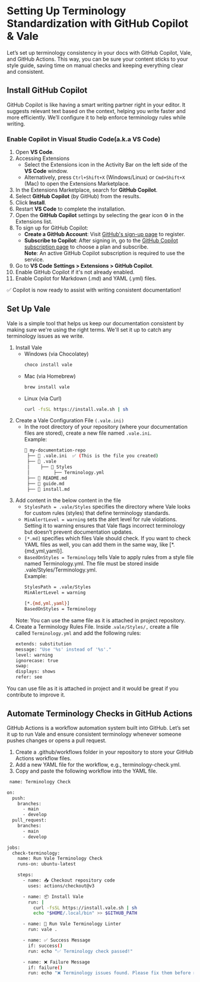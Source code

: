 # Setting Up Terminology Standardization with GitHub Copilot & Vale
Let’s set up terminology consistency in your docs with GitHub Copilot, Vale, and GitHub Actions. This way, you can be sure your content sticks to your style guide, saving time on manual checks and keeping everything clear and consistent.
## Install GitHub Copilot
GitHub Copilot is like having a smart writing partner right in your editor. It suggests relevant text based on the context, helping you write faster and more efficiently. We’ll configure it to help enforce terminology rules while writing.
### Enable Copilot in Visual Studio Code(a.k.a VS Code)
1. Open **VS Code**.
2. Accessing Extensions
   - Select the Extensions icon in the Activity Bar on the left side of the **VS Code** window.
   - Alternatively, press `Ctrl+Shift+X` (Windows/Linux) or `Cmd+Shift+X` (Mac) to open the Extensions Marketplace.
3. In the Extensions Marketplace, search for **GitHub Copilot**.  
4. Select **GitHub Copilot** (by GitHub) from the results.
5. Click **Install**.
5. Restart **VS Code** to complete the installation. 
6. Open the **GitHub Copilot** settings by selecting the gear icon ⚙️ in the Extensions list.
7. To sign up for GitHub Copilot:  
     - **Create a GitHub Account**: Visit [GitHub's sign-up page](https://github.com/signup) to register.  
     - **Subscribe to Copilot**: After signing in, go to the [GitHub Copilot subscription page](https://github.com/features/copilot) to choose a plan and subscribe.  
     **Note**: An active GitHub Copilot subscription is required to use the service.
9. Go to **VS Code** **Settings > Extensions > GitHub Copilot**.
10. Enable GitHub Copilot if it's not already enabled.
11.  Enable Copilot for Markdown (.md) and YAML (.yml) files. 

✅ Copilot is now ready to assist with writing consistent documentation!  
 
## Set Up Vale
Vale is a simple tool that helps us keep our documentation consistent by making sure we're using the right terms. We'll set it up to catch any terminology issues as we write.
1. Install Vale
    - Windows (via Chocolatey)
      ```sh
      choco install vale 
    -  Mac (via Homebrew)
        ```sh    
        brew install vale
      -  Linux (via Curl)
           ```sh    
          curl -fsSL https://install.vale.sh | sh
2. Create a Vale Configuration File ``(.vale.ini)``
     - In the root directory of your repository (where your documentation files are stored), create a new file named ``.vale.ini``.  
     Example:
       ```sh 
       📂 my-documentation-repo  
        ├── 📄 .vale.ini  ✅ (This is the file you created)  
        ├── 📂 .vale  
        │    ├── 📂 Styles  
        │         ├── Terminology.yml  
        ├── 📄 README.md  
        ├── 📄 guide.md  
        ├── 📄 install.md  
3. Add content in the below content in the file
   - ``StylesPath = .vale/Styles``
   specifies the directory where Vale looks for custom rules (styles) that define terminology standards.  
   - ``MinAlertLevel = warning``
   sets the alert level for rule violations. Setting it to warning ensures that Vale flags incorrect terminology but doesn’t prevent documentation updates.  
   - ``[*.md]``
   specifies which files Vale should check. If you want to check YAML files as well, you can add them in the same way, like [*.{md,yml,yaml}].
   - ``BasedOnStyles = Terminology``
   tells Vale to apply rules from a style file named Terminology.yml. The file must be stored inside .vale/Styles/Terminology.yml.  
   Example:
      ```sh 
     StylesPath = .vale/Styles  
     MinAlertLevel = warning  

     [*.{md,yml,yaml}]  
     BasedOnStyles = Terminology
    Note: You can use the same file as it is attached in project repository.  
4. Create a Terminology Rules File. Inside .``vale/Styles/,`` create a file called ``Terminology.yml`` and add the following rules:
    ```sh
    extends: substitution  
    message: "Use '%s' instead of '%s'."  
    level: warning  
    ignorecase: true  
    swap:  
    displays: shows  
    refer: see  
  You can use file as it is attached in project and it would be great if you contribute to improve it.

## Automate Terminology Checks in GitHub Actions
GitHub Actions is a workflow automation system built into GitHub. Let’s set it up to run Vale and ensure consistent terminology whenever someone pushes changes or opens a pull request.
1. Create a .github/workflows folder in your repository to store your GitHub Actions workflow files.  
2. Add a new YAML file for the workflow, e.g., terminology-check.yml.
3.  Copy and paste the following workflow into the YAML file.
```sh 
 name: Terminology Check

on:
  push:
    branches:
      - main
      - develop
  pull_request:
    branches:
      - main
      - develop

jobs:
  check-terminology:
    name: Run Vale Terminology Check
    runs-on: ubuntu-latest

    steps:
      - name: 📥 Checkout repository code
        uses: actions/checkout@v3

      - name: 📦 Install Vale
        run: |
          curl -fsSL https://install.vale.sh | sh
          echo "$HOME/.local/bin" >> $GITHUB_PATH

      - name: 🧪 Run Vale Terminology Linter
        run: vale .

      - name: ✅ Success Message
        if: success()
        run: echo "✅ Terminology check passed!"

      - name: ❌ Failure Message
        if: failure()
        run: echo "❌ Terminology issues found. Please fix them before merging."





